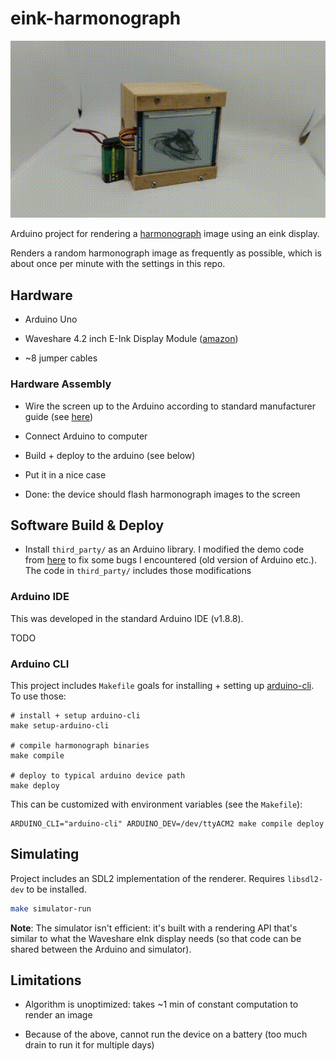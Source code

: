 # eink-harmonograph

![device vid](demo-vid.gif)

Arduino project for rendering a
[harmonograph](https://en.wikipedia.org/wiki/Harmonograph) image using
an eink display.

Renders a random harmonograph image as frequently as possible, which
is about once per minute with the settings in this repo.


## Hardware

- Arduino Uno

- Waveshare 4.2 inch E-Ink Display Module ([amazon](https://www.amazon.co.uk/Waveshare-Resolution-Electronic-Interface-Raspberry/dp/B0751J99PS/ref=sr_1_7?s=computers&ie=UTF8&qid=1546344642&sr=1-7&keywords=waveshare+4.2))

- ~8 jumper cables


### Hardware Assembly

- Wire the screen up to the Arduino according to standard manufacturer
  guide (see
  [here](https://www.waveshare.com/wiki/4.2inch_e-Paper_Module))
  
- Connect Arduino to computer

- Build + deploy to the arduino (see below)

- Put it in a nice case

- Done: the device should flash harmonograph images to the screen


## Software Build & Deploy

- Install `third_party/` as an Arduino library. I modified the demo code from
  [here](https://www.waveshare.com/wiki/4.2inch_e-Paper_Module) to fix
  some bugs I encountered (old version of Arduino etc.). The code in
  `third_party/` includes those modifications


### Arduino IDE

This was developed in the standard Arduino IDE (v1.8.8).

TODO


### Arduino CLI

This project includes `Makefile` goals for installing + setting up
[arduino-cli](https://github.com/arduino/arduino-cli). To use those:

```
# install + setup arduino-cli
make setup-arduino-cli 

# compile harmonograph binaries
make compile

# deploy to typical arduino device path
make deploy
```

This can be customized with environment variables (see the
`Makefile`):

```
ARDUINO_CLI="arduino-cli" ARDUINO_DEV=/dev/ttyACM2 make compile deploy
```


## Simulating

Project includes an SDL2 implementation of the renderer. Requires
`libsdl2-dev` to be installed.

```bash
make simulator-run
```

**Note**: The simulator isn't efficient: it's built with a rendering
API that's similar to what the Waveshare eInk display needs (so that
code can be shared between the Arduino and simulator).

## Limitations

- Algorithm is unoptimized: takes ~1 min of constant computation to
  render an image
  
- Because of the above, cannot run the device on a battery (too much
  drain to run it for multiple days)

